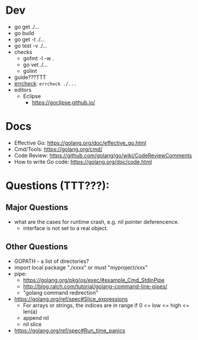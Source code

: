 # Dev
* go get ./...
* go build
* go get -t ./...
* go test -v ./...
* checks
  * gofmt -l -w .
  * go vet ./...
  * golint
* guide???TTT
* [errcheck](https://github.com/kisielk/errcheck): ```errcheck ./...```
* editors
  * Eclipse
    * https://goclipse.github.io/

# Docs
* Effective Go: https://golang.org/doc/effective_go.html
* Cmd/Tools: https://golang.org/cmd/
* Code Review: https://github.com/golang/go/wiki/CodeReviewComments
* How to write Go code: https://golang.org/doc/code.html

# Questions (TTT???):
## Major Questions
* what are the cases for runtime crash, e.g. nil pointer deferencence.
  * interface is not set to a real object.

## Other Questions
* GOPATH - a list of directories?
* import local package "./xxxx" or must "myproject/xxx"
* pipe: 
  * https://golang.org/pkg/os/exec/#example_Cmd_StdinPipe
  * http://blog.ralch.com/tutorial/golang-command-line-pipes/
  * "golang command redirection"
* https://golang.org/ref/spec#Slice_expressions
  * For arrays or strings, the indices are in range if 0 <= low <= high <= len(a)
  * append nil
  * nil slice
* https://golang.org/ref/spec#Run_time_panics
